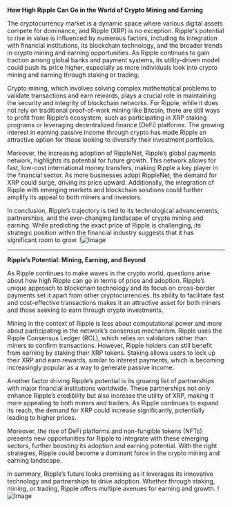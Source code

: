 **How High Ripple Can Go in the World of Crypto Mining and Earning**

The cryptocurrency market is a dynamic space where various digital assets compete for dominance, and Ripple (XRP) is no exception. Ripple's potential to rise in value is influenced by numerous factors, including its integration with financial institutions, its blockchain technology, and the broader trends in crypto mining and earning opportunities. As Ripple continues to gain traction among global banks and payment systems, its utility-driven model could push its price higher, especially as more individuals look into crypto mining and earning through staking or trading.

Crypto mining, which involves solving complex mathematical problems to validate transactions and earn rewards, plays a crucial role in maintaining the security and integrity of blockchain networks. For Ripple, while it does not rely on traditional proof-of-work mining like Bitcoin, there are still ways to profit from Ripple’s ecosystem, such as participating in XRP staking programs or leveraging decentralized finance (DeFi) platforms. The growing interest in earning passive income through crypto has made Ripple an attractive option for those looking to diversify their investment portfolios.

Moreover, the increasing adoption of RippleNet, Ripple’s global payments network, highlights its potential for future growth. This network allows for fast, low-cost international money transfers, making Ripple a key player in the financial sector. As more businesses adopt RippleNet, the demand for XRP could surge, driving its price upward. Additionally, the integration of Ripple with emerging markets and blockchain solutions could further amplify its appeal to both miners and investors.

In conclusion, Ripple’s trajectory is tied to its technological advancements, partnerships, and the ever-changing landscape of crypto mining and earning. While predicting the exact price of Ripple is challenging, its strategic position within the financial industry suggests that it has significant room to grow. !![Image](https://github.com/user-attachments/assets/3be06921-4469-491d-bd37-5f14c53422b7)

---

**Ripple’s Potential: Mining, Earning, and Beyond**

As Ripple continues to make waves in the crypto world, questions arise about how high Ripple can go in terms of price and adoption. Ripple’s unique approach to blockchain technology and its focus on cross-border payments set it apart from other cryptocurrencies. Its ability to facilitate fast and cost-effective transactions makes it an attractive asset for both miners and those seeking to earn through crypto investments.

Mining in the context of Ripple is less about computational power and more about participating in the network’s consensus mechanism. Ripple uses the Ripple Consensus Ledger (RCL), which relies on validators rather than miners to confirm transactions. However, Ripple holders can still benefit from earning by staking their XRP tokens. Staking allows users to lock up their XRP and earn rewards, similar to interest payments, which is becoming increasingly popular as a way to generate passive income.

Another factor driving Ripple’s potential is its growing list of partnerships with major financial institutions worldwide. These partnerships not only enhance Ripple’s credibility but also increase the utility of XRP, making it more appealing to both miners and traders. As Ripple continues to expand its reach, the demand for XRP could increase significantly, potentially leading to higher prices.

Moreover, the rise of DeFi platforms and non-fungible tokens (NFTs) presents new opportunities for Ripple to integrate with these emerging sectors, further boosting its adoption and earning potential. With the right strategies, Ripple could become a dominant force in the crypto mining and earning landscape.

In summary, Ripple’s future looks promising as it leverages its innovative technology and partnerships to drive adoption. Whether through staking, mining, or trading, Ripple offers multiple avenues for earning and growth. !![Image](https://github.com/user-attachments/assets/3be06921-4469-491d-bd37-5f14c53422b7)
